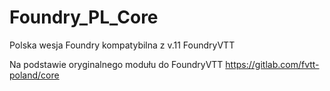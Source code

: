 # Foundry_PL_Core
Polska wesja Foundry kompatybilna z v.11 FoundryVTT

Na podstawie oryginalnego modułu do FoundryVTT
https://gitlab.com/fvtt-poland/core
